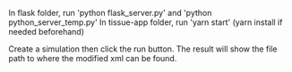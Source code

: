 In flask folder, run 'python flask_server.py' and 'python python_server_temp.py'
In tissue-app folder, run 'yarn start' (yarn install if needed beforehand)

Create a simulation then click the run button. The result will show the file path to where the modified xml can be found.
